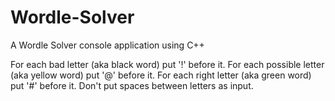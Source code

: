 # Wordle-Solver
A Wordle Solver console application using C++

For each bad letter (aka black word) put '!' before it.
For each possible letter (aka yellow word) put '@' before it.
For each right letter (aka green word) put '#' before it.
Don't put spaces between letters as input.
